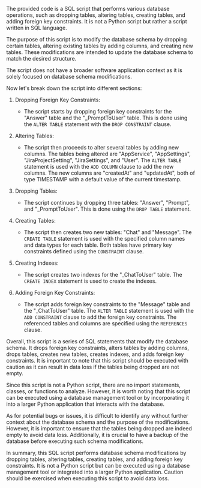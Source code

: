 The provided code is a SQL script that performs various database operations, such as dropping tables, altering tables, creating tables, and adding foreign key constraints. It is not a Python script but rather a script written in SQL language.

The purpose of this script is to modify the database schema by dropping certain tables, altering existing tables by adding columns, and creating new tables. These modifications are intended to update the database schema to match the desired structure.

The script does not have a broader software application context as it is solely focused on database schema modifications.

Now let's break down the script into different sections:

1. Dropping Foreign Key Constraints:
   - The script starts by dropping foreign key constraints for the "Answer" table and the "_PromptToUser" table. This is done using the `ALTER TABLE` statement with the `DROP CONSTRAINT` clause.

2. Altering Tables:
   - The script then proceeds to alter several tables by adding new columns. The tables being altered are "AppService", "AppSettings", "JiraProjectSetting", "JiraSettings", and "User". The `ALTER TABLE` statement is used with the `ADD COLUMN` clause to add the new columns. The new columns are "createdAt" and "updatedAt", both of type TIMESTAMP with a default value of the current timestamp.

3. Dropping Tables:
   - The script continues by dropping three tables: "Answer", "Prompt", and "_PromptToUser". This is done using the `DROP TABLE` statement.

4. Creating Tables:
   - The script then creates two new tables: "Chat" and "Message". The `CREATE TABLE` statement is used with the specified column names and data types for each table. Both tables have primary key constraints defined using the `CONSTRAINT` clause.

5. Creating Indexes:
   - The script creates two indexes for the "_ChatToUser" table. The `CREATE INDEX` statement is used to create the indexes.

6. Adding Foreign Key Constraints:
   - The script adds foreign key constraints to the "Message" table and the "_ChatToUser" table. The `ALTER TABLE` statement is used with the `ADD CONSTRAINT` clause to add the foreign key constraints. The referenced tables and columns are specified using the `REFERENCES` clause.

Overall, this script is a series of SQL statements that modify the database schema. It drops foreign key constraints, alters tables by adding columns, drops tables, creates new tables, creates indexes, and adds foreign key constraints. It is important to note that this script should be executed with caution as it can result in data loss if the tables being dropped are not empty.

Since this script is not a Python script, there are no import statements, classes, or functions to analyze. However, it is worth noting that this script can be executed using a database management tool or by incorporating it into a larger Python application that interacts with the database.

As for potential bugs or issues, it is difficult to identify any without further context about the database schema and the purpose of the modifications. However, it is important to ensure that the tables being dropped are indeed empty to avoid data loss. Additionally, it is crucial to have a backup of the database before executing such schema modifications.

In summary, this SQL script performs database schema modifications by dropping tables, altering tables, creating tables, and adding foreign key constraints. It is not a Python script but can be executed using a database management tool or integrated into a larger Python application. Caution should be exercised when executing this script to avoid data loss.